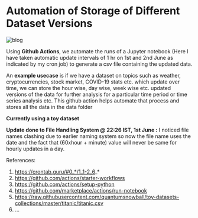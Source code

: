 # Automation of Storage of Different Dataset Versions

![blog](https://user-images.githubusercontent.com/95134445/171471153-3a3ede4a-b3e2-4840-b47a-81abdab6671d.gif)

Using **Github Actions**, we automate the runs of a Jupyter notebook (Here I have taken automatic update intervals of 1 hr on 1st and 2nd June as indicated by my cron job) to generate a csv file containing the updated data.

An **example usecase** is if we have a dataset on topics such as weather, cryptocurrencies, stock market, COVID-19 stats etc. which update over time, we can store the hour wise, day wise, week wise etc. updated versions of the data for further analysis for a particular time period or time series analysis etc. This github action helps automate that process and stores all the data in the data folder

**Currently using a toy dataset** 

**Update done to File Handling System @ 22:26 IST, 1st June :** I noticed file names clashing due to earlier naming system so now the file name uses the date and the fact that (60xhour + minute) value will never be same for hourly updates in a day.

References:
1. https://crontab.guru/#0_*/1_1-2_6_*
2. https://github.com/actions/starter-workflows
3. https://github.com/actions/setup-python
4. https://github.com/marketplace/actions/run-notebook
5. https://raw.githubusercontent.com/quantumsnowball/toy-datasets-collections/master/titanic/titanic.csv
6. ...
